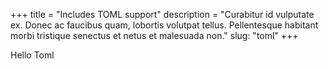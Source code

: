 +++
title = "Includes TOML support"
description = "Curabitur id vulputate ex. Donec ac faucibus quam, lobortis volutpat tellus. Pellentesque habitant morbi tristique senectus et netus et malesuada non."
slug: "toml"
+++

Hello Toml
